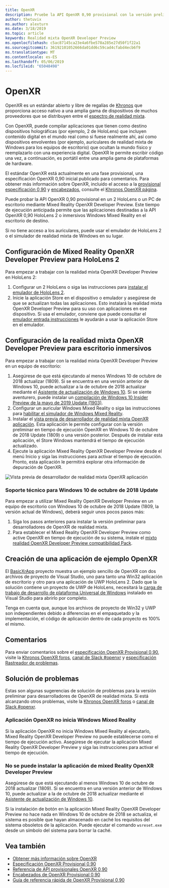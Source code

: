 ```yaml
---
title: OpenXR
description: Pruebe la API OpenXR 0,90 provisional con la versión preliminar para desarrolladores de OpenXR de realidad mixta.
author: thetuvix
ms.author: alexturn
ms.date: 3/18/2019
ms.topic: article
keywords: Realidad mixta OpenXR Developer Preview
ms.openlocfilehash: c5ac87145ca23e4a6fbe578a285e27d50f1f22a1
ms.sourcegitcommit: 36192101052666da01dd6c59cad4cfabd4ecb6f9
ms.translationtype: MT
ms.contentlocale: es-ES
ms.lasthandoff: 05/06/2019
ms.locfileid: "65048498"
---
```

# <a name="openxr"></a>OpenXR

OpenXR es un estándar abierto y libre de regalías de [Khronos](https://www.khronos.org/) que proporciona acceso nativo a una amplia gama de dispositivos de muchos proveedores que se distribuyen entre el [espectro de realidad mixta](mixed-reality.md).

Con OpenXR, puede compilar aplicaciones que tienen como destino dispositivos holográficas (por ejemplo, 2 de HoloLens) que incluyen contenido digital en el mundo real como si fuese realmente ahí, así como dispositivos envolventes (por ejemplo, auriculares de realidad mixta de Windows para los equipos de escritorio) que ocultan la mundo físico y reemplazarlo con una experiencia digital.  OpenXR le permite escribir código una vez, a continuación, es portátil entre una amplia gama de plataformas de hardware.

El estándar OpenXR está actualmente en una fase provisional, una especificación OpenXR 0,90 inicial publicado para comentarios.  Para obtener más información sobre OpenXR, incluido el acceso a la [provisional especificación 0,90](https://www.khronos.org/registry/OpenXR/specs/0.90/html/xrspec.html) y [encabezados](https://github.com/KhronosGroup/OpenXR-Docs/tree/master/include/openxr), consulte el [Khronos OpenXR página](https://www.khronos.org/openxr/). 

Puede probar la API OpenXR 0,90 provisional en un 2 HoloLens o un PC de escritorio mediante Mixed Reality OpenXR Developer Preview.  Este tiempo de ejecución anticipada permite que las aplicaciones destinadas a la API OpenXR 0,90 HoloLens 2 o inmersivos Windows Mixed Reality en el escritorio de destino.

Si no tiene acceso a los auriculares, puede usar el emulador de HoloLens 2 o el simulador de realidad mixta de Windows en su lugar.

## <a name="setting-up-the-mixed-reality-openxr-developer-preview-for-hololens-2"></a>Configuración de Mixed Reality OpenXR Developer Preview para HoloLens 2

Para empezar a trabajar con la realidad mixta OpenXR Developer Preview en HoloLens 2:

1. Configurar un 2 HoloLens o siga las instrucciones para [instalar el emulador de HoloLens 2](using-the-hololens-emulator.md).
1. Inicie la aplicación Store en el dispositivo o emulador y asegúrese de que se actualizan todas las aplicaciones.  Esto instalará la realidad mixta OpenXR Developer Preview para su uso con aplicaciones en ese dispositivo.  Si usa el emulador, conviene que puede consultar el [emulador entrada instrucciones](using-the-hololens-emulator.md#basic-emulator-input) le ayudarán a usar la aplicación Store en el emulador.

## <a name="setting-up-the-mixed-reality-openxr-developer-preview-for-immersive-desktop-headsets"></a>Configuración de la realidad mixta OpenXR Developer Preview para escritorio inmersivos

Para empezar a trabajar con la realidad mixta OpenXR Developer Preview en un equipo de escritorio:

1. Asegúrese de que está ejecutando al menos Windows 10 de octubre de 2018 actualizar (1809).  Si se encuentra en una versión anterior de Windows 10, puede actualizar a la de octubre de 2018 actualizar mediante el [Asistente de actualización de Windows 10](https://www.microsoft.com/en-us/software-download/windows10).  Si se siente aventurero, puede instalar un [compilación de Windows 10 Insider Preview de la mayo de 2019 Update (1903)](https://insider.windows.com).
1. Configurar un auricular Windows Mixed Reality o siga las instrucciones para [habilitar el simulador de Windows Mixed Reality](using-the-windows-mixed-reality-simulator.md).
1. Instalar el [vista previa de desarrollador de realidad mixta OpenXR aplicación](https://www.microsoft.com/store/productId/9n5cvvl23qbt).  Esta aplicación le permite configurar con la versión preliminar en tiempo de ejecución OpenXR en Windows 10 de octubre de 2018 Update (1809) o una versión posterior.  Después de instalar esta aplicación, el Store Windows mantendrá el tiempo de ejecución actualizado.
1. Ejecute la aplicación Mixed Reality OpenXR Developer Preview desde el menú Inicio y siga las instrucciones para activar el tiempo de ejecución.  Pronto, esta aplicación le permitirá explorar otra información de depuración de OpenXR.

![Vista previa de desarrollador de realidad mixta OpenXR aplicación](images/mixed-reality-openxr-developer-preview.png)

### <a name="support-for-windows-10-october-2018-update"></a>Soporte técnico para Windows 10 de octubre de 2018 Update

Para empezar a utilizar Mixed Reality OpenXR Developer Preview en un equipo de escritorio con Windows 10 de octubre de 2018 Update (1809, la versión actual de Windows), deberá seguir unos pocos pasos más:

1. Siga los pasos anteriores para instalar la versión preliminar para desarrolladores de OpenXR de realidad mixta.
1. Para establecer el Mixed Reality OpenXR Developer Preview como active OpenXR en tiempo de ejecución de su sistema, instale el [mixto realidad OpenXR Developer Preview compatibilidad Pack](https://aka.ms/openxr-compat).

## <a name="building-a-sample-openxr-app"></a>Creación de una aplicación de ejemplo OpenXR

El [BasicXrApp](https://github.com/Microsoft/OpenXR-SDK-VisualStudio/tree/master/samples/BasicXrApp) proyecto muestra un ejemplo sencillo de OpenXR con dos archivos de proyecto de Visual Studio, uno para tanto una Win32 aplicación de escritorio y otro para una aplicación de UWP HoloLens 2.  Dado que la solución contiene un proyecto de UWP de HoloLens, necesitará la [carga de trabajo de desarrollo de plataforma Universal de Windows](install-the-tools.md#installation-checklist) instalado en Visual Studio para abrirlo por completo.

Tenga en cuenta que, aunque los archivos de proyecto de Win32 y UWP son independientes debido a diferencias en el empaquetado y la implementación, el código de aplicación dentro de cada proyecto es 100% el mismo.

## <a name="feedback"></a>Comentarios

Para enviar comentarios sobre el [especificación OpenXR Provisional 0,90](https://www.khronos.org/registry/OpenXR/specs/0.90/html/xrspec.html), visite la [Khronos OpenXR foros](https://community.khronos.org/c/openxr), [canal de Slack #openxr](https://khr.io/slack) y [especificación Rastreador de problemas](https://github.com/KhronosGroup/OpenXR-Docs/issues).

## <a name="troubleshooting"></a>Solución de problemas

Estas son algunas sugerencias de solución de problemas para la versión preliminar para desarrolladores de OpenXR de realidad mixta.  Si está alcanzando otros problemas, visite la [Khronos OpenXR foros](https://community.khronos.org/c/openxr) o [canal de Slack #openxr](https://khr.io/slack).

### <a name="openxr-app-not-starting-windows-mixed-reality"></a>Aplicación OpenXR no inicia Windows Mixed Reality

Si la aplicación OpenXR no inicia Windows Mixed Reality al ejecutarlo, Mixed Reality OpenXR Developer Preview no puede establecerse como el tiempo de ejecución activo.  Asegúrese de ejecutar la aplicación Mixed Reality OpenXR Developer Preview y siga las instrucciones para activar el tiempo de ejecución.

### <a name="mixed-reality-openxr-developer-preview-app-cannot-be-installed"></a>No se puede instalar la aplicación de mixed Reality OpenXR Developer Preview 

Asegúrese de que está ejecutando al menos Windows 10 de octubre de 2018 actualizar (1809).  Si se encuentra en una versión anterior de Windows 10, puede actualizar a la de octubre de 2018 actualizar mediante el [Asistente de actualización de Windows 10](https://www.microsoft.com/en-us/software-download/windows10).

Si la instalación de botón en la aplicación Mixed Reality OpenXR Developer Preview no hace nada en Windows 10 de octubre de 2018 se actualiza, el sistema es posible que hayan almacenado en caché los requisitos del sistema obsoletos de la aplicación.  Puede ejecutar el comando `wsreset.exe` desde un símbolo del sistema para borrar la caché.

## <a name="see-also"></a>Vea también

* [Obtener más información sobre OpenXR](https://www.khronos.org/openxr/)
* [Especificación OpenXR Provisional 0,90](https://www.khronos.org/registry/OpenXR/specs/0.90/html/xrspec.html)
* [Referencia de API provisionales OpenXR 0,90](https://www.khronos.org/registry/OpenXR/specs/0.90/man/html/)
* [Encabezados de OpenXR Provisional 0,90](https://github.com/KhronosGroup/OpenXR-Docs/tree/master/include/openxr)
* [Guía de referencia rápida de OpenXR Provisional 0,90](https://www.khronos.org/registry/OpenXR/specs/0.90/refguide/OpenXR-0.90-web.pdf)
